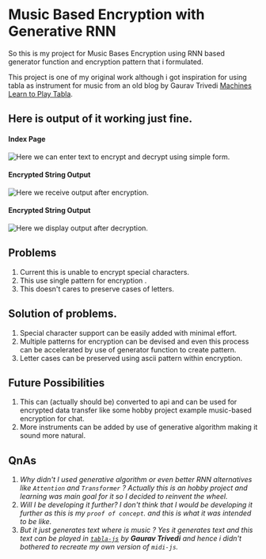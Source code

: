 
# Music Based Encryption with Generative RNN

  

So this is my project for Music Bases Encryption using RNN based generator function and encryption pattern that i formulated.

This project is one of my original work although i got inspiration for using tabla as instrument for music from an old blog by Gaurav Trivedi [Machines Learn to Play Tabla](https://www.trivedigaurav.com/blog/machines-learn-to-play-tabla/).

## Here is output of it working just fine.
#### Index Page
![Here we can enter text to encrypt and decrypt using simple form.](https://github.com/kaustubha-chaturvedi/myMusicSpeaks/blob/master/img/mg2.jpeg)

#### Encrypted String Output
![Here we receive output after encryption.](https://github.com/kaustubha-chaturvedi/myMusicSpeaks/blob/master/img/mg.png)

#### Encrypted String Output
![Here we display output after decryption.](https://github.com/kaustubha-chaturvedi/myMusicSpeaks/blob/master/img/mg1.jpeg)
## Problems

 1. Current this is unable to encrypt special characters.
 2. This use single pattern for encryption .
 3.  This doesn't cares to preserve cases of letters. 
## Solution of problems.
 1. Special character support can be easily added with minimal effort.
 2. Multiple patterns for encryption can be devised and even this process can be accelerated by use of generator function to create pattern.
 3. Letter cases can be preserved using ascii pattern within encryption.
## Future Possibilities
 1. This can (actually should be) converted to api and can be used for encrypted data transfer like some hobby project example music-based encryption for chat.
 2.  More instruments can be added by use of generative algorithm making it sound more natural.
## QnAs
1. *Why didn't I used generative algorithm or even better RNN alternatives like `Attention` and `Transformer` ?*
*Actually this is an hobby project and learning was main goal for it so I decided to reinvent the wheel.*
2. *Will I be developing it further?*
*I don't think that I would be developing it further as this is my `proof of concept`.
and this is what it was intended to be like.*
3. *But it just generates text where is music ?*
*Yes it generates text and this text can be played in [`tabla-js`](https://trivedigaurav.com/exp/tabla-js-master/example.html) by **Gaurav Trivedi** and hence i didn't bothered to recreate my own version of `midi-js`.*
